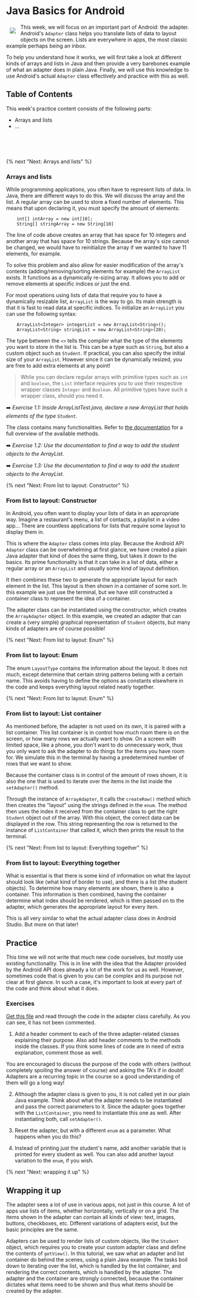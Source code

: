 # Java Basics for Android
 <img align="left" src="https://raw.githubusercontent.com/Vluuks/AndroidPractice/labified/Week3/Images/robotje.png" style="padding: 10px"> This week, we will focus on an important part of Android: the adapter. Android's `Adapter` class helps you translate lists of data to layout objects on the screen. Lists are everywhere in apps, the most classic example perhaps being an inbox.

To help you understand how it works, we will first take a look at different kinds of arrays and lists in Java and then provide a very barebones example of what an adapter does in plain Java. Finally, we will use this knowledge to use Android's actual `Adapter` class effectively and practice with this as well.

## Table of Contents
This week's practice content consists of the following parts:

 - Arrays and lists
 - ...
<br>
<br>
<br>

{% next "Next: Arrays and lists" %}
### Arrays and lists
While programming applications, you often have to represent lists of data. In Java, there are different ways to do this. We will discuss the array and the list. A regular array can be used to store a fixed number of elements. This means that upon declaring it, you must specify the amount of elements:

        int[] intArray = new int[10];
        String[] stringArray = new String[10]

The line of code above creates an array that has space for 10 integers and another array that has space for 10 strings. Because the array's size cannot be changed, we would have to reinitialize the array if we wanted to have 11 elements, for example. 

To solve this problem and also allow for easier modification of the array's contents (adding/removing/sorting elements for example) the `ArrayList` exists. It functions as a dynamically re-sizing array. It allows you to add or remove elements at specific indices or just the end. 

For most operations using lists of data that require you to have a dynamically resizable list, `ArrayList` is the way to go. Its main strength is that it is fast to read data at specific indices. To initialize an `ArrayList` you can use the following syntax:

        ArrayList<Integer> integerList = new ArrayList<String>();
        ArrayList<String> stringList = new ArrayList<String>(20);

The type between the `<>` tells the compiler what the type of the elements you want to store in the list is. This can be a type such as `String`, but also a custom object such as `Student`. If practical, you can also specify the initial size of your `ArrayList`. However since it can be dynamically resized, you are free to add extra elements at any point!

> While you can declare regular arrays with primitive types such as `int` and `boolean`, the `List` interface requires you to use their respective wrapper classes `Integer` and `Boolean`. All primitive types have such a wrapper class, should you need it.

➡️ *Exercise 1.1:* *Inside ArrayListTest.java, declare a new ArrayList that holds elements of the type `Student`.*

The class contains many functionalities. Refer to [the documentation](https://developer.android.com/reference/java/util/ArrayList) for a full overview of the available methods. 

➡️ *Exercise 1.2:* *Use the documentation to find a way to add the student objects to the ArrayList.*

➡️ *Exercise 1.3:* *Use the documentation to find a way to add the student objects to the ArrayList.*

{% next "Next: From list to layout: Constructor" %}
### From list to layout: Constructor
In Android, you often want to display your lists of data in an appropriate way. Imagine a restaurant's menu, a list of contacts, a playlist in a video app... There are countless applications for lists that require some layout to display them in. 

This is where the `Adapter` class comes into play. Because the Android API `Adapter` class can be overwhelming at first glance, we have created a plain Java adapter that kind of does the same thing, but takes it down to the basics.  Its prime functionality is that it can take in a list of data, either a regular array or an `ArrayList` and usually some kind of layout definition. 

It then combines these two to generate the appropriate layout for each element in the list. This layout is then shown in a container of some sort. In this example we just use the terminal, but we have still constructed a container class to represent the idea of a container.

The adapter class can be instantiated using the constructor, which creates the `ArrayAdapter` object. In this example, we created an adapter that can create a (very simple) graphical representation of `Student` objects, but many kinds of adapters are of course possible! 

{% next "Next: From list to layout: Enum" %}
### From list to layout: Enum
The enum `LayoutType` contains the information about the layout. It does not much, except determine that certain string patterns belong with a certain name. This avoids having to define the options as constants elsewhere in the code and keeps everything layout related neatly together.


{% next "Next: From list to layout: Enum" %}
### From list to layout: List container
As mentioned before, the adapter is not used on its own, it is paired with a list container. This list container is in control how much room there is on the screen, or how many rows we actually want to show. On a screen with limited space, like a phone, you don't want to do unnecessary work, thus you only want to ask the adapter to do things for the items you have room for. We simulate this in the terminal by having a predetermined number of rows that we want to show. 

Because the container class is in control of the amount of rows shown, it is also the one that is used to iterate over the items in the list inside the `setAdapter()` method. 

Through the instance of `ArrayAdapter`, it calls the `createRow()` method which then creates the "layout" using the strings defined in the `enum`. The method then uses the index it received from the container class to get the right `Student` object out of the array. With this object, the correct data can be displayed in the row. This string representing the row is returned to the instance of `ListContainer` that called it, which then prints the result to the terminal.


{% next "Next: From list to layout: Everything together" %}
### From list to layout: Everything together
What is essential is that there is some kind of information on what the layout should look like (what kind of border to use), and there is a list (the student objects). To determine how many elements are shown, there is also a container. This information is then combined, having the container determine what index should be rendered, which is then passed on to the adapter, which generates the appropriate layout for every item. 

This is all very similar to what the actual adapter class does in Android Studio. But more on that later!

<a name="practice"></a>

## Practice

This time we will not write that much new code ourselves, but mostly use existing functionality. This is in line with the idea that the Adapter provided by the Android API does already a lot of the work for us as well. However, sometimes code that is given to you can be complex and its purpose not clear at first glance. In such a case, it's important to look at every part of the code and think about what it does.

<a name="exercise"></a>

### Exercises

[Get this file](AdapterTest.java) and read through the code in the adapter class carefully. As you can see, it has not been commented. 

1. Add a header comment to each of the three adapter-related classes explaining their purpose. Also add header comments to the methods inside the classes. If you think some lines of code are in need of extra explanation, comment those as well. 

You are encouraged to discuss the purpose of the code with others (without completely spoiling the answer of course) and asking the TA's if in doubt! Adapters are a recurring topic in the course so a good understanding of them will go a long way!

2. Although the adapter class is given to you, it is not called yet in our plain Java example. Think about what the adapter needs to be instantiated and pass the correct parameters to it. Since the adapter goes together with the `ListContainer`, you need to instantiate this one as well. After instantiating both, call `setAdapter()`.

3. Reset the adapter, but with a different `enum` as a parameter. What happens when you do this?

4. Instead of printing just the student's name, add another variable that is printed for every student as well. You can also add another layout variation to the `enum`, if you wish.

{% next "Next: wrapping it up" %}
## Wrapping it up
The adapter sees a lot of use in various apps, not just in this course. A lot of apps use lists of items, whether horizontally, vertically or on a grid. The items shown in the adapter can contain all kinds of view: text, images, buttons, checkboxes, etc. Different variations of adapters exist, but the basic principles are the same. 

Adapters can be used to render lists of custom objects, like the `Student` object, which requires you to create your custom adapter class and define the contents of `getView()`. In this tutorial, we saw what an adapter and list container do behind the scenes, using a plain Java example. The tasks boil down to iterating over the list, which is handled by the list container, and rendering the correct contents, which is handled by the adapter. The adapter and the container are strongly connected, because the container dictates what items need to be shown and thus what items should be created by the adapter. 

